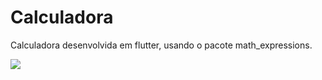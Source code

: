 <h1> Calculadora </h1>

<p>Calculadora desenvolvida em flutter, usando o pacote math_expressions.</p>

<img src="https://gitlab.com/Matheus-Java/assets-projects/-/raw/master/calculadora-flutter/calfoto.png" />
